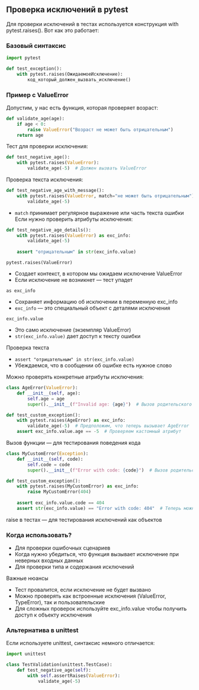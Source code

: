 ## Проверка исключений в pytest
Для проверки исключений в тестах используется конструкция with pytest.raises(). Вот как это работает:
### Базовый синтаксис
```python
import pytest

def test_exception():
    with pytest.raises(ОжидаемоеИсключение):
        код_который_должен_вызвать_исключение()
```
### Пример с ValueError
Допустим, у нас есть функция, которая проверяет возраст:
```python
def validate_age(age):
    if age < 0:
        raise ValueError("Возраст не может быть отрицательным")
    return age
```
Тест для проверки исключения:
```python
def test_negative_age():
    with pytest.raises(ValueError):
        validate_age(-5)  # Должен вызвать ValueError
```
Проверка текста исключения:
```python
def test_negative_age_with_message():
    with pytest.raises(ValueError, match="не может быть отрицательным"):
        validate_age(-5)
```
- ```match``` принимает регулярное выражение или часть текста ошибки
Если нужно проверить атрибуты исключения:
```python
def test_negative_age_details():
    with pytest.raises(ValueError) as exc_info:
        validate_age(-5)
    
    assert "отрицательным" in str(exc_info.value)
```
```pytest.raises(ValueError)```
- Создает контекст, в котором мы ожидаем исключение ValueError
- Если исключение не возникнет — тест упадет

```as exc_info```
- Сохраняет информацию об исключении в переменную exc_info
- ```exc_info``` — это специальный объект с деталями исключения

```exc_info.value```
- Это само исключение (экземпляр ValueError)
- ```str(exc_info.value)``` дает доступ к тексту ошибки

Проверка текста
- ```assert "отрицательным" in str(exc_info.value)```
- Убеждаемся, что в сообщении об ошибке есть нужное слово

Можно проверять конкретные атрибуты исключения:

```python
class AgeError(ValueError):
    def __init__(self, age):
        self.age = age
        super().__init__(f"Invalid age: {age}")  # Вызов родительского конструктора

def test_custom_exception():
    with pytest.raises(AgeError) as exc_info:
        validate_age(-5)  # Предположим, что теперь вызывает AgeError
    assert exc_info.value.age == -5  # Проверяем кастомный атрибут
```
Вызов функции — для тестирования поведения кода
```python
class MyCustomError(Exception):
    def __init__(self, code):
        self.code = code
        super().__init__(f"Error with code: {code}")  # Вызов родительского конструктора

def test_custom_exception():
    with pytest.raises(MyCustomError) as exc_info:
        raise MyCustomError(404)
    
    assert exc_info.value.code == 404
    assert str(exc_info.value) == "Error with code: 404"  # Теперь можно проверять и текст
```
raise в тестах — для тестирования исключений как объектов

### Когда использовать?
- Для проверки ошибочных сценариев
- Когда нужно убедиться, что функция вызывает исключение при неверных входных данных
- Для проверки типа и содержания исключений

Важные нюансы
- Тест провалится, если исключение не будет вызвано
- Можно проверять как встроенные исключения (ValueError, TypeError), так и пользовательские
- Для сложных проверок используйте exc_info.value чтобы получить доступ к объекту исключения

### Альтернатива в unittest
Если используете unittest, синтаксис немного отличается:
```python
import unittest

class TestValidation(unittest.TestCase):
    def test_negative_age(self):
        with self.assertRaises(ValueError):
            validate_age(-5)
```

